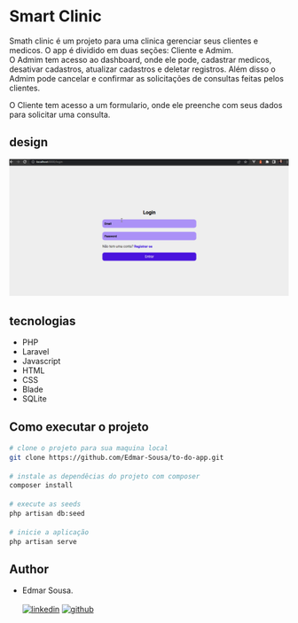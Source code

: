 # Smart Clinic
<p>
Smath clinic é um projeto para uma clinica gerenciar seus clientes e medicos. O app é dividido em duas seções:
Cliente e Admim. <br/>
O Admim tem acesso ao dashboard, onde ele pode, cadastrar medicos, desativar cadastros, atualizar cadastros e deletar registros.
Além disso o Admim pode cancelar e confirmar as solicitações de consultas feitas pelos clientes. 

O Cliente tem acesso a um formulario, onde ele preenche com seus dados para solicitar uma consulta.
</p>

## design
![smath-clinic gif](https://github.com/Edmar-Sousa/smart-clinic/blob/master/user.gif)

## tecnologias
- PHP
- Laravel
- Javascript
- HTML
- CSS
- Blade
- SQLite


## Como executar o projeto
```bash
# clone o projeto para sua maquina local
git clone https://github.com/Edmar-Sousa/to-do-app.git

# instale as dependêcias do projeto com composer
composer install

# execute as seeds
php artisan db:seed

# inicie a aplicação
php artisan serve
```


## Author
- Edmar Sousa. <br><br>
[![linkedin](https://img.shields.io/badge/LinkedIn-0077B5?style=for-the-badge&logo=linkedin&logoColor=white)](https://www.linkedin.com/in/edmar-sousa-9666b0201/)
[![github](https://img.shields.io/badge/GitHub-100000?style=for-the-badge&logo=github&logoColor=white)](https://github.com/Edmar-Sousa)
